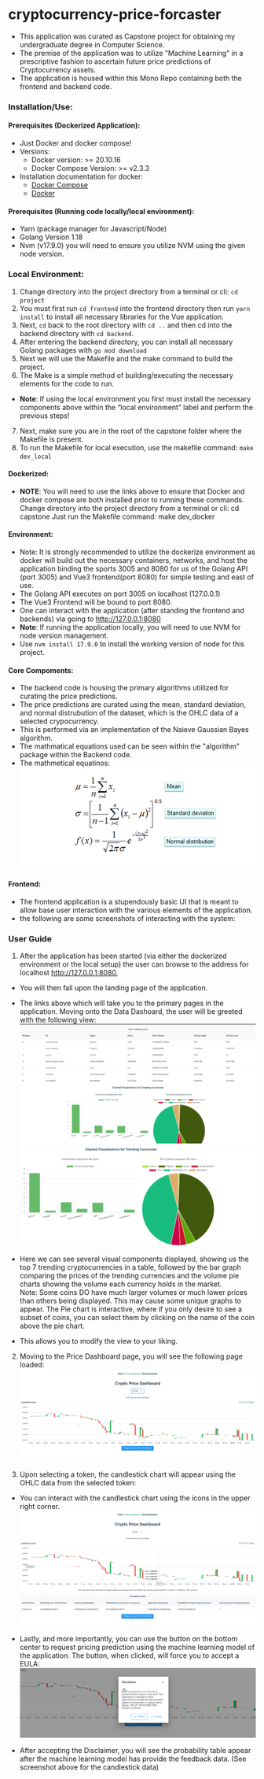 # cryptocurrency-price-forcaster
- This application was curated as Capstone project for obtaining my undergraduate degree in Computer Science. 
- The premise of the application was to utilize "Machine Learning" in a prescriptive fashion to ascertain future price predictions of Cryptocurrency assets. 
- The application is housed within this Mono Repo containing both the frontend and backend code.

### Installation/Use:

#### Prerequisites (Dockerized Application):
- Just Docker and docker compose! 
- Versions:
    - Docker version:  >= 20.10.16
    - Docker Compose Version: >= v2.3.3  
- Installation documentation for docker:
    - [Docker Compose](https://docs.docker.com/compose/install/)
    - [Docker]()

#### Prerequisites (Running code locally/local environment):
- Yarn (package manager for Javascript/Node)
- Golang Version 1.18
- Nvm (v17.9.0) you will need to ensure you utilize NVM using the given node version.

### Local Environment:
1. Change directory into the project directory from a terminal or cli: ```cd project```
2. You must first run ```cd frontend``` into the frontend directory then run ```yarn install``` to install all necessary libraries for the Vue application. 
3. Next, ```cd``` back to the root directory with ```cd ..``` and then cd into the backend directory with ```cd backend```. 
4. After entering the backend directory, you can install all necessary Golang packages with ```go mod download```
5. Next we will use the Makefile and the make command to build the project.
6. The Make is a simple method of building/executing the necessary elements for the code to run.
- <b>Note</b>: If using the local environment you first must install the necessary components above within the “local environment” label and perform the previous steps!
7. Next, make sure you are in the root of the capstone folder where the Makefile is present. 
8. To run the Makefile for local execution, use the makefile command: ```make dev_local```

#### Dockerized:
- <b>NOTE</b>: You will need to use the links above to ensure that Docker and docker compose are both installed prior to running these commands.
Change directory into the project directory from a terminal or cli: cd capstone
Just run the Makefile command: make dev_docker

#### Environment:
- Note: It is strongly recommended to utilize the dockerize environment as docker will build out the necessary containers, networks, and host the application binding the sports 3005 and 8080 for us of the Golang API (port 3005) and Vue3 frontend(port 8080) for simple testing and east of use.
- The Golang API executes on port 3005 on localhost (127.0.0.1)
- The Vue3 Frontend will be bound to port 8080.
- One can interact with the application (after standing the frontend and backends) via going to http://127.0.0.1:8080
- <b>Note</b>: If running the application locally, you will need to use NVM for node version management.
- Use ```nvm install 17.9.0``` to install the working version of node for this project.
#### Core Compoments:
- The backend code is housing the primary algorithms utiilized for curating the price predictions. 
- The price predictions are curated using the mean, standard deviation, and normal distrubution of the dataset, which is the OHLC data of a selected crypocurrency. 
- This is performed via an implementation of the Naieve Gaussian Bayes algorithm. 
- The mathmatical equations used can be seen within the "algorithm" package within the Backend code.
- The mathmetical equatinos:
![Equation](./resources/images/maths.png)

#### Frontend:
- The frontend application is a stupendously basic UI that is meant to allow base user interaction with the various elements of the application.
- the following are some screenshots of interacting with the system:

### User Guide
1. After the application has been started (via either the dockerized environment or the local setup) the user can browse to the address for localhost http://127.0.0.1:8080,

- You will then fall upon the landing page of the application.

- The links above which will take you to the primary pages in the application. Moving onto the Data Dashoard, the user will be greeted with the following view:
![Trending currencies](./resources/images/Screenshot%20from%202022-07-03%2012-41-59.png)
![Trending currencies charts](./resources/images/Screenshot%20from%202022-07-03%2012-42-11.png)

- Here we can see several visual components displayed, showing us the top 7 trending cryptocurrencies in a table, followed by the bar graph comparing the prices of the trending currencies and the volume pie charts showing the volume each currency holds in the market.   
Note: Some coins DO have much larger volumes or much lower prices than others being displayed. This may cause some unique graphs to appear.
The Pie chart is interactive, where if you only desire to see a subset of coins, you can select them by clicking on the name of the coin above the pie chart. 

- This allows you to modify the view to your liking.

2. Moving to the Price Dashboard page, you will see the following page loaded: 
![Price Dashboard](./resources/images/Screenshot%20from%202022-07-03%2012-42-39.png)

3. Upon selecting a token, the candlestick chart will appear using the OHLC data from the selected token:
- You can interact with the candlestick chart using the icons in the upper right corner.
![Price Dashboard](./resources/images/Screenshot%20from%202022-07-03%2012-43-05.png)

- Lastly, and more importantly,  you can use the button on the bottom center to request pricing prediction using the machine learning model of the application. The button, when clicked, will force you to accept a EULA:
![EULA](./resources/images/Screenshot%20from%202022-07-03%2012-42-55.png)
 
- After accepting the Disclaimer, you will see the probability table appear after the machine learning model has provide the feedback data. (See screenshot above for the candlestick data)

